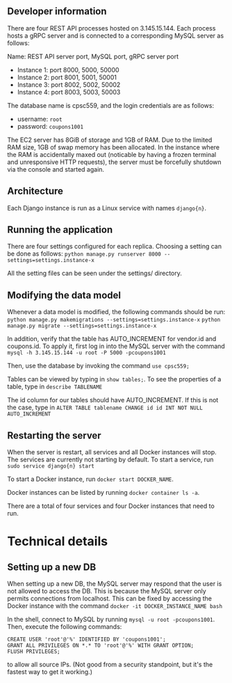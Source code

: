 ## Developer information

There are four REST API processes hosted on 3.145.15.144. Each process hosts a gRPC server and is connected to
a corresponding MySQL server as follows:

Name: REST API server port, MySQL port, gRPC server port
* Instance 1: port 8000, 5000, 50000
* Instance 2: port 8001, 5001, 50001
* Instance 3: port 8002, 5002, 50002
* Instance 4: port 8003, 5003, 50003

The database name is cpsc559, and the login credentials are as follows:
* username: `root`
* password: `coupons1001`

The EC2 server has 8GiB of storage and 1GB of RAM.
Due to the limited RAM size, 1GB of swap memory has been allocated. In the instance where the
RAM is accidentally maxed out (noticable by having a frozen terminal and unresponsive HTTP requests), the server
must be forcefully shutdown via the console and started again.

## Architecture
Each Django instance is run as a Linux service with names `django{n}`.

## Running the application
There are four settings configured for each replica. Choosing a setting can be done as follows:
`python manage.py runserver 8000 --settings=settings.instance-x`

All the setting files can be seen under the settings/ directory.

## Modifying the data model

Whenever a data model is modified, the following commands should be run:
`python manage.py makemigrations --settings=settings.instance-x`
`python manage.py migrate --settings=settings.instance-x`

In addition, verify that the table has AUTO_INCREMENT for vendor.id and coupons.id. To apply it, first log in into
the MySQL server with the command
`mysql -h 3.145.15.144 -u root -P 5000 -pcoupons1001`

Then, use the database by invoking the command
`use cpsc559;`

Tables can be viewed by typing in `show tables;`. To see the properties of a table, type in
`describe TABLENAME`

The id column for our tables should have AUTO_INCREMENT. If this is not the case, type in
`ALTER TABLE tablename CHANGE id id INT NOT NULL AUTO_INCREMENT`

## Restarting the server
When the server is restart, all services and all Docker instances will stop. The services are currently not starting
by default. To start a service, run
`sudo service django{n} start`

To start a Docker instance, run
`docker start DOCKER_NAME`.

Docker instances can be listed by running `docker container ls -a`.

There are a total of four services and four Docker instances that need to run.

# Technical details

## Setting up a new DB
When setting up a new DB, the MySQL server may respond that the user is not allowed to access the DB. This is because
the MySQL server only permits connections from localhost. This
can be fixed by accessing the Docker instance with the command
`docker -it DOCKER_INSTANCE_NAME bash`

In the shell, connect to MySQL by running `mysql -u root -pcoupons1001`. Then, execute the following commands:
```
CREATE USER 'root'@'%' IDENTIFIED BY 'coupons1001';
GRANT ALL PRIVILEGES ON *.* TO 'root'@'%' WITH GRANT OPTION;
FLUSH PRIVILEGES;
```
to allow all source IPs. (Not good from a security standpoint, but it's the fastest way to get it working.)

